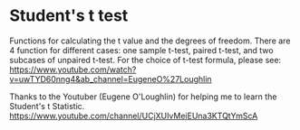 # Student's t test
Functions for calculating the t value and the degrees of freedom. 
There are 4 function for different cases: one sample t-test, paired t-test, and two subcases of unpaired t-test. 
For the choice of t-test formula, please see: https://www.youtube.com/watch?v=uwTYD60nng4&ab_channel=EugeneO%27Loughlin

Thanks to the Youtuber (Eugene O'Loughlin) for helping me to learn the Student's t Statistic. https://www.youtube.com/channel/UCjXUIvMeiEUna3KTQtYmScA
